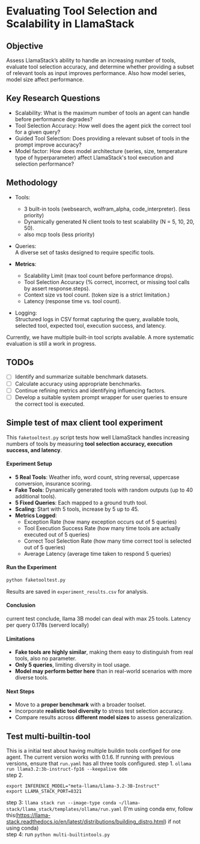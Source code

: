 # Evaluating Tool Selection and Scalability in LlamaStack
## Objective
Assess LlamaStack’s ability to handle an increasing number of tools, evaluate tool selection accuracy, and determine whether providing a subset of relevant tools as input improves performance. Also how model series, model size affect performance.
## Key Research Questions
* Scalability: What is the maximum number of tools an agent can handle before performance degrades?
* Tool Selection Accuracy: How well does the agent pick the correct tool for a given query?
* Guided Tool Selection: Does providing a relevant subset of tools in the prompt improve accuracy?
* Model factor: How does model architecture (series, size, temperature type of hyperparameter) affect LlamaStack's tool execution and selection performance?
## Methodology
* Tools:  
  - 3 built-in tools (websearch, wolfram_alpha, code_interpreter). (less priority)
  - Dynamically generated N client tools to test scalability (N = 5, 10, 20, 50).
  - also mcp tools (less priority)
* Queries:  
A diverse set of tasks designed to require specific tools.
* **Metrics**:  
  - Scalability Limit (max tool count before performance drops).  
  - Tool Selection Accuracy (% correct, incorrect, or missing tool calls by assert response.steps).  
  - Context size vs tool count. (token size is a strict limitation.)
  - Latency (response time vs. tool count).
  
* Logging:  
Structured logs in CSV format capturing the query, available tools, selected tool, expected tool, execution success, and latency.

Currently, we have multiple built-in tool scripts available. A more systematic evaluation is still a work in progress.

## TODOs
- [ ] Identify and summarize suitable benchmark datasets.
- [ ] Calculate accuracy using appropriate benchmarks.
- [ ] Continue refining metrics and identifying influencing factors.
- [ ] Develop a suitable system prompt wrapper for user queries to ensure the correct tool is executed.

## Simple test of max client tool experiment
This `faketooltest.py` script tests how well LlamaStack handles increasing numbers of tools by measuring **tool selection accuracy, execution success, and latency**. 
#### Experiment Setup
- **5 Real Tools**: Weather info, word count, string reversal, uppercase conversion, insurance scoring.
- **Fake Tools**: Dynamically generated tools with random outputs (up to 40 additional tools).
- **5 Fixed Queries**: Each mapped to a ground truth tool.
- **Scaling**: Start with 5 tools, increase by 5 up to 45.
- **Metrics Logged**:
  - Exception Rate (how many exception occurs out of 5 queries)
  - Tool Execution Success Rate (how many time tools are actually executed out of 5 queries)
  - Correct Tool Selection Rate  (how many time correct tool is selected out of 5 queries)
  - Average Latency (average time taken to respond 5 queries)

#### Run the Experiment
```bash
python faketooltest.py
```
Results are saved in `experiment_results.csv` for analysis.

#### Conclusion
current test conclude, llama 3B model can deal with max 25 tools. Latency per query 0.178s (serverd locally)

#### Limitations
- **Fake tools are highly similar**, making them easy to distinguish from real tools, also no parameter.
- **Only 5 queries**, limiting diversity in tool usage.
- **Model may perform better here** than in real-world scenarios with more diverse tools.

#### Next Steps
- Move to a **proper benchmark** with a broader toolset.
- Incorporate **realistic tool diversity** to stress test selection accuracy.
- Compare results across **different model sizes** to assess generalization.

## Test multi-builtin-tool
This is a initial test about having multiple buildin tools configed for one agent. 
The current version works with 0.1.6. If running with previous versions, ensure that `run.yaml` has all three tools configured. 
step 1. `ollama run llama3.2:3b-instruct-fp16 --keepalive 60m`  
step 2.
```
export INFERENCE_MODEL="meta-llama/Llama-3.2-3B-Instruct"
export LLAMA_STACK_PORT=8321
```  
step 3: `llama stack run --image-type conda ~/llama-stack/llama_stack/templates/ollama/run.yaml` (I'm using conda env, follow this(https://llama-stack.readthedocs.io/en/latest/distributions/building_distro.html) if not using conda)  
step 4: run `python multi-builtintools.py`
